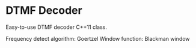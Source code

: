 # DTMF Decoder


Easy-to-use DTMF decoder C++11 class.


Frequency detect algorithm: Goertzel 
Window function: Blackman window
